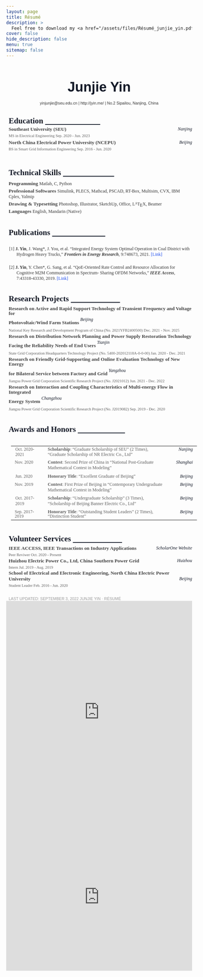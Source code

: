 ```yaml
---
layout: page
title: Résumé
description: >
  Feel free to download my <a href="/assets/files/Résumé_junjie_yin.pdf"  target="_blank"> <span class="icon-file-pdf" style="font-size:10px; color: #ee3f24"></span> Résumé PDF</a> and use my LaTeX template, which has been uploaded to  <a href="https://www.researchgate.net/profile/Jianhua-Wang-5" title="Prof. Wang's Researchgate" target="_blank"> <span class="icon-overleaf" style="font-size:10px">Overleaf</span></a>.
cover: false
hide_description: false
menu: true
sitemap: false
---
```




<head><meta http-equiv="Content-Type" content="text/html; charset=utf-8"/><title>Junjie Yin-resume</title><style type="text/css"> * {margin:0; padding:0; text-indent:0; }
 h1 { color: #131927; font-family:"Nunito Sans", sans-serif; font-style: normal; font-weight: bold; text-decoration: none; font-size: 27.5pt; }
 .s1 { color: #333; font-family:FontAwesome, monospace; font-style: normal; font-weight: normal; text-decoration: none; font-size: 8pt; }
 .a { color: #333; font-family:"Nunito Sans", sans-serif; font-style: normal; font-weight: normal; text-decoration: none; font-size: 8pt; }
 .s2 { color: #333; font-family:"Nunito Sans", sans-serif; font-style: normal; font-weight: normal; text-decoration: none; font-size: 8pt; }
 .s3 { color: #333; font-family:FontAwesome, monospace; font-style: normal; font-weight: normal; text-decoration: none; font-size: 8pt; }
 h2 { color: #131927; font-family:"Times New Roman", serif; font-style: normal; font-weight: bold; text-decoration: none; font-size: 16pt; }
 .p, p { color: #404040; font-family:"Times New Roman", serif; font-style: normal; font-weight: bold; text-decoration: none; font-size: 10pt; margin:0pt; }
 .s5 { color: #131927; font-family:"Times New Roman", serif; font-style: italic; font-weight: normal; text-decoration: none; font-size: 9pt; float: right;}
 .s6 { color: #5D5D5D; font-family:"Times New Roman", serif; font-style: normal; font-weight: normal; text-decoration: none; font-size: 8pt; }
 .s7 { color: #333; font-family:"Times New Roman", serif; font-style: normal; font-weight: normal; text-decoration: none; font-size: 9pt; }
 .s8 { color: #333; font-family:"Times New Roman", serif; font-style: normal; font-weight: normal; text-decoration: none; font-size: 6pt; vertical-align: 2pt; }
 .s9 { color: #333; font-family:"Times New Roman", serif; font-style: normal; font-weight: normal; text-decoration: none; font-size: 9pt; vertical-align: -2pt; }
 h3 { color: #333; font-family:"Times New Roman", serif; font-style: normal; font-weight: bold; text-decoration: none; font-size: 9pt; }
 .s11 { color: #1B4AED; font-family:"Times New Roman", serif; font-style: normal; font-weight: normal; text-decoration: none; font-size: 9pt; }
 .s12 { color: #131927; font-family:"Times New Roman", serif; font-style: italic; font-weight: normal; text-decoration: none; font-size: 9pt; vertical-align: 7pt; }
 .s13 { color: #5D5D5D; font-family:"Times New Roman", serif; font-style: normal; font-weight: normal; text-decoration: none; font-size: 9pt; }
 .s14 { color: #5D5D5D; font-family:"Times New Roman", serif; font-style: normal; font-weight: bold; text-decoration: none; font-size: 9pt; }
 .s15 { color: #131927; font-family:"Times New Roman", serif; font-style: italic; font-weight: normal; text-decoration: none; font-size: 9pt; } 
 .s17 { color: #999; font-family:"Arial", sans-serif; font-style: normal; font-weight: normal; text-decoration: none; font-size: 8pt; }
 li {display: block; }
 #l1 {padding-left: 0pt;counter-reset: c1 1; }
 #l1> li>*:first-child:before {counter-increment: c1; content: "["counter(c1, decimal)"] "; color: #333; font-family:"Times New Roman", serif; font-style: normal; font-weight: normal; text-decoration: none; font-size: 9pt; }
 #l1> li:first-child>*:first-child:before {counter-increment: c1 0;  }
 table, tbody {vertical-align: top; overflow: visible; }
</style></head>

<body>
<h1 style="padding-top: 4pt;text-indent: 0pt;text-align: center;">Junjie Yin</h1>

<p class="s2" style="padding-top: 12pt;text-indent: 0pt;text-align: center;">
<span class="icon-envelope"></span><a href="mailto:yinjunjie@seu.edu.cn" class="a" target="_blank"> yinjunjie@seu.edu.cn </a>|
<span class="icon-home"></span><a href="http://jyin.me/" class="a" target="_blank"> http://jyin.me/  </a>|  
<span class="icon-location"></span><a href="https://goo.gl/maps/h1e5euk2qkUgcbhdA" class="a" target="_blank"> No.2 Sipailou, Nanjing, China  </a>  <br>
</p>

<h2 style="padding-left: 5pt;text-indent: 0pt;text-align: left;">Education                             <u>&nbsp;&nbsp;&nbsp;&nbsp;&nbsp;&nbsp;&nbsp;&nbsp;&nbsp;&nbsp;&nbsp;&nbsp;&nbsp;&nbsp;&nbsp;&nbsp;&nbsp;&nbsp;&nbsp;&nbsp;&nbsp;&nbsp;&nbsp;&nbsp;&nbsp;&nbsp;&nbsp;&nbsp; </u></h2>
<p style="padding-top: 1pt;padding-left: 5pt;text-indent: 0pt;text-align: left;">Southeast University (SEU)                                               
<span class="s5">Nanjing</span></p>
<p class="s6" style="padding-top: 3pt;padding-left: 5pt;text-indent: 0pt;text-align: left;">MS in Electrical Engineering                                                 Sep. 2020 - Jun. 2023</p>

<p style="padding-top: 4pt;padding-left: 5pt;text-indent: 0pt;text-align: left;">North China Electrical Power University (NCEPU)                                  
<span class="s5">Beijing</span></p><p class="s6" style="padding-top: 3pt;padding-left: 5pt;text-indent: 0pt;text-align: left;">BS in Smart Grid Information Engineering                                           Sep. 2016 - Jun. 2020</p><p style="text-indent: 0pt;text-align: left;"><br/></p><h2 style="padding-left: 5pt;text-indent: 0pt;text-align: left;">Technical           Skills                <u>&nbsp;&nbsp;&nbsp;&nbsp;&nbsp;&nbsp;&nbsp;&nbsp;&nbsp;&nbsp;&nbsp;&nbsp;&nbsp;&nbsp;&nbsp;&nbsp;&nbsp;&nbsp;&nbsp;&nbsp;&nbsp;&nbsp;&nbsp;&nbsp;&nbsp;&nbsp; </u></h2><p style="padding-top: 7pt;padding-left: 5pt;text-indent: 0pt;text-align: left;">Programming      <span class="s7">Matlab, C, Python</span></p><p style="padding-top: 3pt;padding-left: 5pt;text-indent: 0pt;text-align: left;">Professional Softwares  <span class="s7">Simulink, PLECS, Mathcad, PSCAD, RT-Box, Multisim, CVX, IBM Cplex, Yalmip</span></p><p class="s7" style="padding-top: 3pt;padding-left: 5pt;text-indent: 0pt;text-align: left;"><span class="p">Drawing &amp; Typesetting </span>Photoshop, Illustrator, SketchUp, Office, L<span class="s8">A</span>T<span class="s9">E</span>X, Beamer</p><p style="padding-top: 1pt;padding-left: 5pt;text-indent: 0pt;text-align: left;">Languages       <span class="s7">English, Mandarin (Native)</span></p><h2 style="padding-top: 5pt;padding-left: 5pt;text-indent: 0pt;text-align: left;">Publications                            <u>&nbsp;&nbsp;&nbsp;&nbsp;&nbsp;&nbsp;&nbsp;&nbsp;&nbsp;&nbsp;&nbsp;&nbsp;&nbsp;&nbsp;&nbsp;&nbsp;&nbsp;&nbsp;&nbsp;&nbsp;&nbsp;&nbsp;&nbsp;&nbsp;&nbsp;&nbsp;&nbsp; </u></h2><ol id="l1"><li data-list-text="[1]"><h3 style="padding-top: 6pt;padding-left: 21pt;text-indent: -15pt;text-align: left;">J. Yin<span class="s7">, J. Wang*, J. You, et al. “Integrated Energy System Optimal Operation in Coal District with Hydrogen Heavy Trucks,” </span><i>Frontiers in Energy Research</i><a href="https://www.frontiersin.org/articles/10.3389/fenrg.2021.748673/full" style=" color: #333; font-family:&quot;Times New Roman&quot;, serif; font-style: normal; font-weight: normal; text-decoration: none; font-size: 9pt;" target="_blank">, 9:748673, 2021. </a><a href="https://www.frontiersin.org/articles/10.3389/fenrg.2021.748673/full" class="s11" target="_blank">[Link]</a></h3></li><li data-list-text="[2]"><h3 style="padding-top: 2pt;padding-left: 21pt;text-indent: -15pt;text-align: left;">J. Yin<span class="s7">, Y. Chen*, G. Sang, et al. “QoE-Oriented Rate Control and Resource Allocation for Cognitive M2M Communication in Spectrum- Sharing OFDM Networks,” </span><i>IEEE Access</i><a href="https://ieeexplore.ieee.org/document/8678771" style=" color: #333; font-family:&quot;Times New Roman&quot;, serif; font-style: normal; font-weight: normal; text-decoration: none; font-size: 9pt;" target="_blank">, 7:43318-43330, 2019. </a><a href="https://ieeexplore.ieee.org/document/8678771" class="s11" target="_blank">[Link]</a></h3></li></ol><h2 style="padding-top: 4pt;padding-left: 5pt;text-indent: 0pt;text-align: left;">Research          Projects                <u>&nbsp;&nbsp;&nbsp;&nbsp;&nbsp;&nbsp;&nbsp;&nbsp;&nbsp;&nbsp;&nbsp;&nbsp;&nbsp;&nbsp;&nbsp;&nbsp;&nbsp;&nbsp;&nbsp;&nbsp;&nbsp;&nbsp;&nbsp;&nbsp;&nbsp; </u></h2><p style="padding-top: 5pt;padding-left: 5pt;text-indent: 0pt;line-height: 10pt;text-align: left;">Research on Active and Rapid Support Technology of Transient Frequency and Voltage for</p><p style="padding-left: 5pt;text-indent: 0pt;line-height: 16pt;text-align: left;">Photovoltaic/Wind Farm Stations                                            <span class="s12">Beijing</span></p><p class="s6" style="padding-top: 3pt;padding-left: 5pt;text-indent: 0pt;text-align: left;">National Key Research and Development Program of China (No. 2021YFB2400500)                       Dec. 2021 - Nov. 2025</p><p style="padding-top: 3pt;padding-left: 5pt;text-indent: 0pt;line-height: 10pt;text-align: left;">Research on Distribution Network Planning and Power Supply Restoration Technology</p><p style="padding-left: 5pt;text-indent: 0pt;line-height: 16pt;text-align: left;">Facing the Reliability Needs of End Users                                        <span class="s12">Tianjin</span></p><p class="s6" style="padding-top: 3pt;padding-left: 5pt;text-indent: 0pt;text-align: left;">State Grid Corporation Headquarters Technology Project (No. 5400-202012118A-0-0-00)                     Jan. 2020 - Dec. 2021</p><p style="padding-top: 3pt;padding-left: 5pt;text-indent: 0pt;line-height: 10pt;text-align: left;">Research on Friendly Grid-Supporting and Online Evaluation Technology of New Energy</p><p style="padding-left: 5pt;text-indent: 0pt;line-height: 16pt;text-align: left;">for Bilateral Service between Factory and Grid                                   <span class="s12">Yangzhou</span></p><p class="s6" style="padding-top: 3pt;padding-left: 5pt;text-indent: 0pt;text-align: left;">Jiangsu Power Grid Corporation Scientific Research Project (No. J2021012)                           Jun. 2021 - Dec. 2022</p><p style="padding-top: 3pt;padding-left: 5pt;text-indent: 0pt;line-height: 10pt;text-align: left;">Research on Interaction and Coupling Characteristics of Multi-energy Flow in Integrated</p><p style="padding-left: 5pt;text-indent: 0pt;line-height: 16pt;text-align: left;">Energy System                                                    <span class="s12">Changzhou</span></p><p class="s6" style="padding-top: 3pt;padding-left: 5pt;text-indent: 0pt;text-align: left;">Jiangsu Power Grid Corporation Scientific Research Project (No. J2019082)                           Sep. 2019 - Dec. 2020</p><h2 style="padding-top: 6pt;padding-left: 5pt;text-indent: 0pt;text-align: left;">Awards       and       Honors           <u>&nbsp;&nbsp;&nbsp;&nbsp;&nbsp;&nbsp;&nbsp;&nbsp;&nbsp;&nbsp;&nbsp;&nbsp;&nbsp;&nbsp;&nbsp;&nbsp;&nbsp;&nbsp;&nbsp;&nbsp;&nbsp;&nbsp;&nbsp;&nbsp; </u></h2><p style="text-indent: 0pt;text-align: left;"><br/></p><table style="border-collapse:collapse;margin-left:9.52pt" cellspacing="0"><tr style="height:12pt"><td style="width:69pt"><p class="s13" style="padding-left: 3pt;text-indent: 0pt;line-height: 10pt;text-align: left;">Oct. 2020-2021</p></td><td style="width:398pt"><p class="s14" style="padding-left: 8pt;text-indent: 0pt;line-height: 10pt;text-align: left;">Scholarship<span class="s13">: “Graduate Scholarship of SEU” (2 Times), “Graduate Scholarship of NR Electric Co., Ltd”</span></p></td><td style="width:48pt"><p class="s15" style="padding-right: 2pt;text-indent: 0pt;line-height: 10pt;text-align: right;">Nanjing</p></td></tr><tr style="height:14pt"><td style="width:69pt"><p class="s13" style="padding-top: 1pt;padding-left: 2pt;text-indent: 0pt;text-align: left;">Nov. 2020</p></td><td style="width:398pt"><p class="s14" style="padding-top: 1pt;padding-left: 8pt;text-indent: 0pt;text-align: left;">Contest<span class="s13">: Second Prize of China in “National Post-Graduate Mathematical Contest in Modeling”</span></p></td><td style="width:48pt"><p class="s15" style="padding-top: 1pt;padding-right: 2pt;text-indent: 0pt;text-align: right;">Shanghai</p></td></tr><tr style="height:14pt"><td style="width:69pt"><p class="s13" style="padding-top: 1pt;padding-left: 3pt;text-indent: 0pt;text-align: left;">Jun. 2020</p></td><td style="width:398pt"><p class="s14" style="padding-top: 1pt;padding-left: 8pt;text-indent: 0pt;text-align: left;">Honorary Title<span class="s13">: “Excellent Graduate of Beijing”</span></p></td><td style="width:48pt"><p class="s15" style="padding-top: 1pt;padding-right: 2pt;text-indent: 0pt;text-align: right;">Beijing</p></td></tr><tr style="height:14pt"><td style="width:69pt"><p class="s13" style="padding-top: 1pt;padding-left: 2pt;text-indent: 0pt;text-align: left;">Nov. 2019</p></td><td style="width:398pt"><p class="s14" style="padding-top: 1pt;padding-left: 8pt;text-indent: 0pt;text-align: left;">Contest<span class="s13">: First Prize of Beijing in “Contemporary Undergraduate Mathematical Contest in Modeling”</span></p></td><td style="width:48pt"><p class="s15" style="padding-top: 1pt;padding-right: 2pt;text-indent: 0pt;text-align: right;">Beijing</p></td></tr><tr style="height:14pt"><td style="width:69pt"><p class="s13" style="padding-top: 1pt;padding-left: 3pt;text-indent: 0pt;text-align: left;">Oct. 2017-2019</p></td><td style="width:398pt"><p class="s14" style="padding-top: 1pt;padding-left: 8pt;text-indent: 0pt;text-align: left;">Scholarship<span class="s13">: “Undergraduate Scholarship” (3 Times), “Scholarship of Beijing Banner Electric Co., Ltd”</span></p></td><td style="width:48pt"><p class="s15" style="padding-top: 1pt;padding-right: 2pt;text-indent: 0pt;text-align: right;">Beijing</p></td></tr><tr style="height:12pt"><td style="width:69pt"><p class="s13" style="padding-top: 1pt;padding-left: 2pt;text-indent: 0pt;line-height: 9pt;text-align: left;">Sep. 2017-2019</p></td><td style="width:398pt"><p class="s14" style="padding-top: 1pt;padding-left: 8pt;text-indent: 0pt;line-height: 9pt;text-align: left;">Honorary Title<span class="s13">: “Outstanding Student Leaders” (2 Times), “Distinction Student”</span></p></td><td style="width:48pt"><p class="s15" style="padding-top: 1pt;padding-right: 2pt;text-indent: 0pt;line-height: 9pt;text-align: right;">Beijing</p></td></tr></table><h2 style="padding-top: 6pt;padding-left: 5pt;text-indent: 0pt;text-align: left;">Volunteer          Services                <u>&nbsp;&nbsp;&nbsp;&nbsp;&nbsp;&nbsp;&nbsp;&nbsp;&nbsp;&nbsp;&nbsp;&nbsp;&nbsp;&nbsp;&nbsp;&nbsp;&nbsp;&nbsp;&nbsp;&nbsp;&nbsp;&nbsp;&nbsp;&nbsp;&nbsp; </u></h2><p style="padding-top: 4pt;padding-left: 5pt;text-indent: 0pt;text-align: left;">IEEE ACCESS, IEEE Transactions on Industry Applications                      <span class="s5">ScholarOne Website</span></p><p class="s6" style="padding-top: 3pt;padding-left: 5pt;text-indent: 0pt;text-align: left;">Peer Reviwer                                                          Oct. 2020 - Present</p><p style="padding-top: 2pt;padding-left: 5pt;text-indent: 0pt;text-align: left;">Huizhou Electric Power Co., Ltd, China Southern Power Grid                            <span class="s5">Huizhou</span></p><p class="s6" style="padding-top: 3pt;padding-left: 5pt;text-indent: 0pt;text-align: left;">Intern                                                            Jul. 2019 - Aug. 2019</p><p style="padding-top: 2pt;padding-left: 5pt;text-indent: 0pt;text-align: left;">School of Electrical and Electronic Engineering, North China Electric Power University              <span class="s5">Beijing</span></p><p class="s6" style="padding-top: 3pt;padding-left: 5pt;text-indent: 0pt;text-align: left;">Student Leader                                                        Feb. 2016 - Jun. 2020</p><p style="text-indent: 0pt;text-align: left;"><br/></p>
<p class="s17" style="padding-top: 6pt;padding-left: 5pt;text-indent: 0pt;text-align: left;">LAST UPDATED: SEPTEMBER 3, 2022                JUNJIE YIN · RÉSUMÉ                        </p></body>




<iframe src="https://www.google.com/maps/embed?pb=!1m14!1m8!1m3!1d52106262.01675767!2d116.5604727!3d37.1452363!3m2!1i1024!2i768!4f13.1!3m3!1m2!1s0x0%3A0x31acb187919b49e7!2sSoutheast%20University%20%EF%BC%88Sipailou%20Campus%EF%BC%89%20Library!5e0!3m2!1sen!2sjp!4v1662272258730!5m2!1sen!2sjp" width="100%" height="600" style="border:0;" allowfullscreen="" loading="lazy" referrerpolicy="no-referrer-when-downgrade"></iframe>


<iframe src="https://www.google.com/maps/embed?pb=!1m14!1m8!1m3!1d52106262.01675767!2d116.5604727!3d37.1452363!3m2!1i1024!2i768!4f13.1!3m3!1m2!1s0x0%3A0x31acb187919b49e7!2sSoutheast%20University%20%EF%BC%88Sipailou%20Campus%EF%BC%89%20Library!5e0!3m2!1sen!2sjp!4v1662272441978!5m2!1sen!2sjp" width="100%" height="400" style="border:0;" allowfullscreen="" loading="lazy" referrerpolicy="no-referrer-when-downgrade"></iframe>